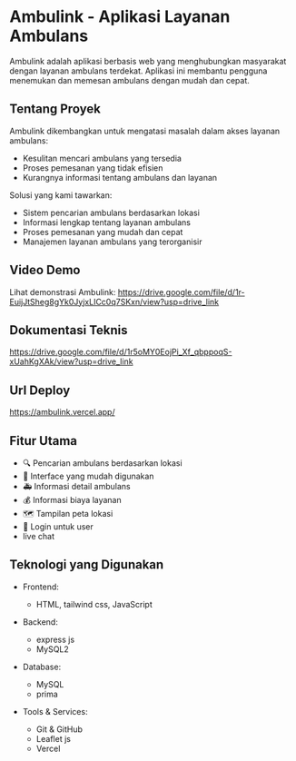 # Ambulink - Aplikasi Layanan Ambulans
Ambulink adalah aplikasi berbasis web yang menghubungkan masyarakat dengan layanan ambulans terdekat. Aplikasi ini membantu pengguna menemukan dan memesan ambulans dengan mudah dan cepat.

## Tentang Proyek
Ambulink dikembangkan untuk mengatasi masalah dalam akses layanan ambulans:
- Kesulitan mencari ambulans yang tersedia
- Proses pemesanan yang tidak efisien
- Kurangnya informasi tentang ambulans dan layanan

Solusi yang kami tawarkan:
- Sistem pencarian ambulans berdasarkan lokasi
- Informasi lengkap tentang layanan ambulans
- Proses pemesanan yang mudah dan cepat
- Manajemen layanan ambulans yang terorganisir

## Video Demo
Lihat demonstrasi Ambulink:
https://drive.google.com/file/d/1r-EuijJtSheg8gYk0JyjxLICc0q7SKxn/view?usp=drive_link

## Dokumentasi Teknis
https://drive.google.com/file/d/1r5oMY0EojPi_Xf_qbppoqS-xUahKgXAk/view?usp=drive_link

## Url Deploy
https://ambulink.vercel.app/

## Fitur Utama
- 🔍 Pencarian ambulans berdasarkan lokasi
- 📱 Interface yang mudah digunakan
- 🚑 Informasi detail ambulans
- 💰 Informasi biaya layanan
- 🗺️ Tampilan peta lokasi
- 🔐 Login untuk user
- live chat

## Teknologi yang Digunakan

- Frontend:
  - HTML, tailwind css, JavaScript

- Backend:
  - express js
  - MySQL2

- Database:
  - MySQL
  - prima

- Tools & Services:
  - Git & GitHub
  - Leaflet js
  - Vercel

